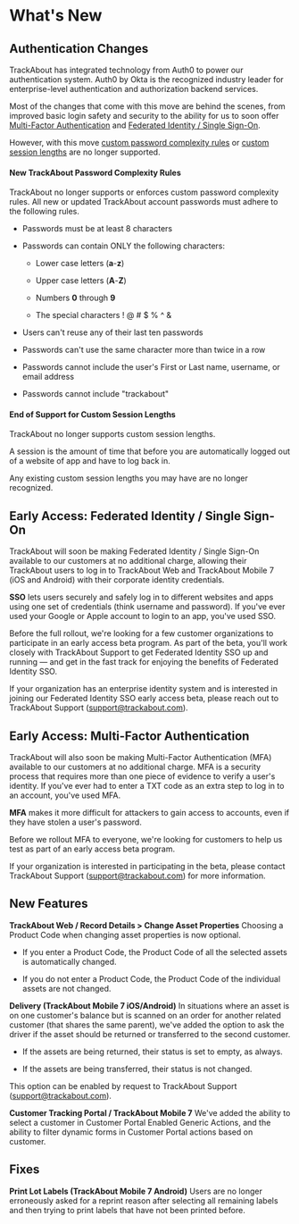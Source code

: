 # What's New

Authentication Changes
----------------------

TrackAbout has integrated technology from Auth0 to power our authentication system. Auth0 by Okta is the recognized industry leader for enterprise-level authentication and authorization backend services.

Most of the changes that come with this move are behind the scenes, from improved basic login safety and security to the ability for us to soon offer [Multi-Factor Authentication](#Multi-Fa) and [Federated Identity / Single Sign-On](#Federate).

However, with this move [custom password complexity rules](#New2) or [custom session lengths](#End) are no longer supported.

#### New TrackAbout Password Complexity Rules

TrackAbout no longer supports or enforces custom password complexity rules. All new or updated TrackAbout account passwords must adhere to the following rules.

*   Passwords must be at least 8 characters
    
*   Passwords can contain ONLY the following characters:
    
    *   Lower case letters (**a**\-**z**)
        
    *   Upper case letters (**A**\-**Z**)
        
    *   Numbers **0** through **9**
        
    *   The special characters ! @ # $ % ^ &
        
*   Users can't reuse any of their last ten passwords
    
*   Passwords can't use the same character more than twice in a row
    
*   Passwords cannot include the user's First or Last name, username, or email address
    
*   Passwords cannot include "trackabout"
    

#### End of Support for Custom Session Lengths

TrackAbout no longer supports custom session lengths.

A session is the amount of time that before you are automatically logged out of a website of app and have to log back in.

Any existing custom session lengths you may have are no longer recognized.


Early Access: Federated Identity / Single Sign-On
-------------------------------------------------

TrackAbout will soon be making Federated Identity / Single Sign-On available to our customers at no additional charge, allowing their TrackAbout users to log in to TrackAbout Web and TrackAbout Mobile 7 (iOS and Android) with their corporate identity credentials.

**SSO** lets users securely and safely log in to different websites and apps using one set of credentials (think username and password). If you've ever used your Google or Apple account to login to an app, you've used SSO.

Before the full rollout, we're looking for a few customer organizations to participate in an early access beta program. As part of the beta, you'll work closely with TrackAbout Support to get Federated Identity SSO up and running — and get in the fast track for enjoying the benefits of Federated Identity SSO.

If your organization has an enterprise identity system and is interested in joining our Federated Identity SSO early access beta, please reach out to TrackAbout Support (support@trackabout.com).


Early Access: Multi-Factor Authentication
-----------------------------------------

TrackAbout will also soon be making Multi-Factor Authentication (MFA) available to our customers at no additional charge. MFA is a security process that requires more than one piece of evidence to verify a user's identity. If you've ever had to enter a TXT code as an extra step to log in to an account, you've used MFA.

**MFA** makes it more difficult for attackers to gain access to accounts, even if they have stolen a user's password.

Before we rollout MFA to everyone, we're looking for customers to help us test as part of an early access beta program.

If your organization is interested in participating in the beta, please contact TrackAbout Support (support@trackabout.com) for more information.


New Features
------------

**TrackAbout Web / Record Details > Change Asset Properties** Choosing a Product Code when changing asset properties is now optional.

*   If you enter a Product Code, the Product Code of all the selected assets is automatically changed.
    
*   If you do not enter a Product Code, the Product Code of the individual assets are not changed.
    


**Delivery (TrackAbout Mobile 7 iOS/Android)** In situations where an asset is on one customer's balance but is scanned on an order for another related customer (that shares the same parent), we've added the option to ask the driver if the asset should be returned or transferred to the second customer.

*   If the assets are being returned, their status is set to empty, as always.
    
*   If the assets are being transferred, their status is not changed.
    

This option can be enabled by request to TrackAbout Support (support@trackabout.com).



**Customer Tracking Portal / TrackAbout Mobile 7** We've added the ability to select a customer in Customer Portal Enabled Generic Actions, and the ability to filter dynamic forms in Customer Portal actions based on customer.


Fixes
-----

**Print Lot Labels (TrackAbout Mobile 7 Android)** Users are no longer erroneously asked for a reprint reason after selecting all remaining labels and then trying to print labels that have not been printed before.






